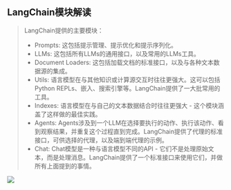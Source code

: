 ## LangChain模块解读
> LangChain提供的主要模块：
> 
> - Prompts: 这包括提示管理、提示优化和提示序列化。
> - LLMs: 这包括所有LLMs的通用接口，以及常用的LLMs工具。
> - Document Loaders: 这包括加载文档的标准接口，以及与各种文本数据源的集成。
> - Utils: 语言模型在与其他知识或计算源交互时往往更强大。这可以包括Python REPLs、嵌入、搜索引擎等。LangChain提供了一大批常用的工具。
> - Indexes: 语言模型在与自己的文本数据结合时往往更强大 - 这个模块涵盖了这样做的最佳实践。
> - Agents: Agents涉及到一个LLM在选择要执行的动作、执行该动作、看到观察结果，并重复这个过程直到完成。LangChain提供了代理的标准接口，可供选择的代理，以及端到端代理的示例。
> - Chat: Chat模型是一种与语言模型不同的API - 它们不是处理原始文本，而是处理消息。LangChain提供了一个标准接口来使用它们，并做所有上面提到的事情。

![](https://s2.loli.net/2023/06/17/hBQSHzKGkoIX6CU.webp)